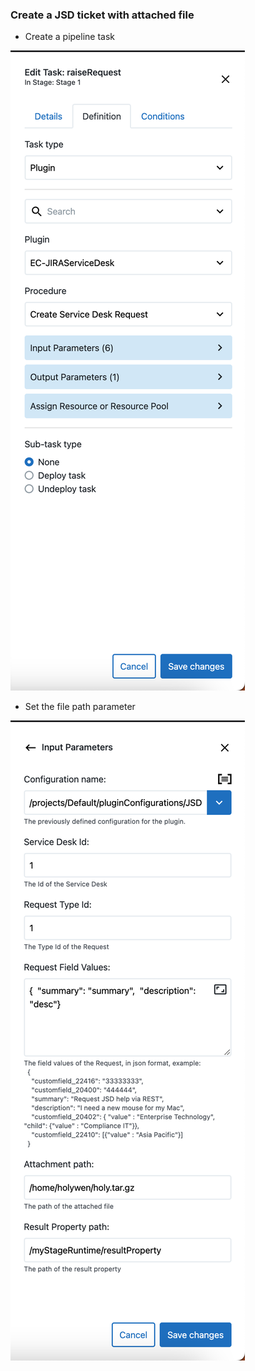 ### Create a JSD ticket with attached file

* Create a pipeline task

![Task step 1](htdocs/images/createJsdTicketWithFileStep1.png)

* Set the file path parameter

![Task step 2](htdocs/images/createJsdTicketWithFileStep2.png)
